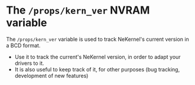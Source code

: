# The `/props/kern_ver` NVRAM variable

The `/props/kern_ver` variable is used to track NeKernel's current version in a BCD format.

- Use it to track the current's NeKernel version, in order to adapt your drivers to it.
- It is also useful to keep track of it, for other purposes (bug tracking, development of new features)